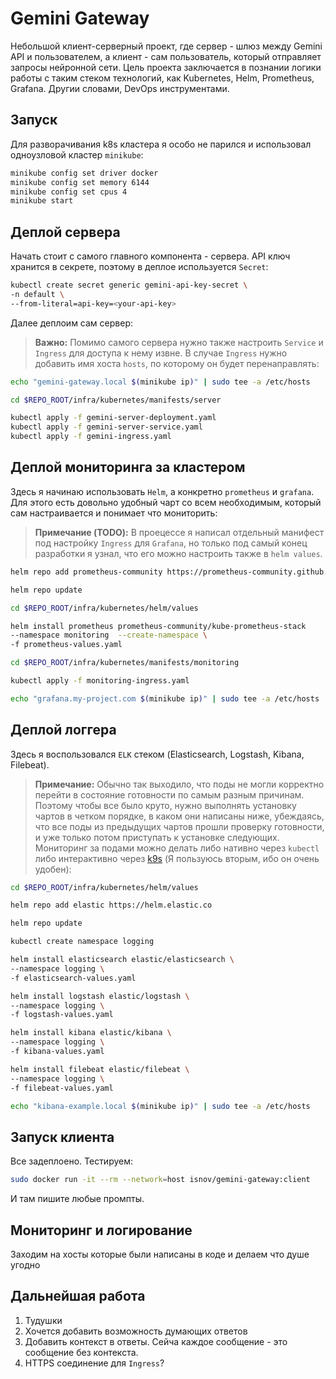 # Gemini Gateway

Небольшой клиент-серверный проект, где сервер - шлюз между Gemini API и пользователем, а клиент - сам пользователь, который отправляет запросы нейронной сети.
Цель проекта заключается в познании логики работы с таким стеком технологий, как Kubernetes, Helm, Prometheus, Grafana. Другии словами, DevOps инструментами.

## Запуск

Для разворачивания k8s кластера я особо не парился и использовал одноузловой кластер `minikube`:

```bash
minikube config set driver docker
minikube config set memory 6144
minikube config set cpus 4
minikube start
```

## Деплой сервера

Начать стоит с самого главного компонента - сервера. API ключ хранится в секрете, поэтому в деплое используется `Secret`:

```bash
kubectl create secret generic gemini-api-key-secret \
-n default \
--from-literal=api-key=<your-api-key>
```

Далее деплоим сам сервер:
> **Важно:** Помимо самого сервера нужно также настроить `Service` и `Ingress` для доступа к нему извне. В случае `Ingress` нужно добавить имя хоста `hosts`, по которому он будет перенаправлять: 

```bash
echo "gemini-gateway.local $(minikube ip)" | sudo tee -a /etc/hosts

cd $REPO_ROOT/infra/kubernetes/manifests/server

kubectl apply -f gemini-server-deployment.yaml
kubectl apply -f gemini-server-service.yaml
kubectl apply -f gemini-ingress.yaml
```

## Деплой мониторинга за кластером

Здесь я начинаю использовать `Helm`, а конкретно `prometheus` и `grafana`. Для этого есть довольно удобный чарт со всем необходимым, который сам настраивается и понимает что мониторить:

>**Примечание (TODO):** В проецессе я написал отдельный манифест под настройку `Ingress` для `Grafana`, но только под самый конец разработки я узнал, что его можно настроить также в `helm values`.

```bash
helm repo add prometheus-community https://prometheus-community.github.io/helm-charts

helm repo update

cd $REPO_ROOT/infra/kubernetes/helm/values

helm install prometheus prometheus-community/kube-prometheus-stack
--namespace monitoring  --create-namespace \
-f prometheus-values.yaml 

cd $REPO_ROOT/infra/kubernetes/manifests/monitoring

kubectl apply -f monitoring-ingress.yaml

echo "grafana.my-project.com $(minikube ip)" | sudo tee -a /etc/hosts
```

## Деплой логгера

Здесь я воспользовался `ELK` стеком (Elasticsearch, Logstash, Kibana, Filebeat).

> **Примечание:** Обычно так выходило, что поды не могли корректно перейти в состояние готовности по самым разным причинам. Поэтому чтобы все было круто, нужно выполнять установку чартов в четком порядке, в каком они написаны ниже, убеждаясь, что все поды из предыдущих чартов прошли проверку готовности, и уже только потом приступать к установке следующих. Мониторинг за подами можно делать либо нативно через `kubectl` либо интерактивно через [k9s](https://k9scli.io/topics/install/) (Я пользуюсь вторым, ибо он очень удобен):

```bash
cd $REPO_ROOT/infra/kubernetes/helm/values

helm repo add elastic https://helm.elastic.co

helm repo update

kubectl create namespace logging

helm install elasticsearch elastic/elasticsearch \
--namespace logging \
-f elasticsearch-values.yaml

helm install logstash elastic/logstash \
--namespace logging \
-f logstash-values.yaml

helm install kibana elastic/kibana \
--namespace logging \
-f kibana-values.yaml

helm install filebeat elastic/filebeat \
--namespace logging \
-f filebeat-values.yaml

echo "kibana-example.local $(minikube ip)" | sudo tee -a /etc/hosts
```

## Запуск клиента

Все задеплоено. Тестируем:

```bash
sudo docker run -it --rm --network=host isnov/gemini-gateway:client
```

И там пишите любые промпты.

## Мониторинг и логирование

Заходим на хосты которые были написаны в коде и делаем что душе угодно

## Дальнейшая работа

1. Тудушки
2. Хочется добавить возможность думающих ответов
3. Добавить контекст в ответы. Сейча каждое сообщение - это сообщение без контекста.
4. HTTPS соединение для `Ingress`?
